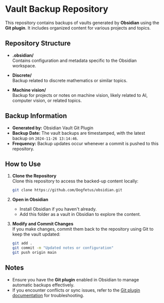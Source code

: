 
# Vault Backup Repository

This repository contains backups of vaults generated by **Obsidian** using the **Git plugin**. It includes organized content for various projects and topics.

## Repository Structure

- **.obsidian/**  
  Contains configuration and metadata specific to the Obsidian workspace.

- **Discrete/**  
  Backup related to discrete mathematics or similar topics.

- **Machine vision/**  
  Backup for projects or notes on machine vision, likely related to AI, computer vision, or related topics.

## Backup Information

- **Generated by:** Obsidian Vault Git Plugin  
- **Backup Date:** The vault backups are timestamped, with the latest backup on `2024-11-26 13:14:46`.  
- **Frequency:** Backup updates occur whenever a commit is pushed to this repository.

## How to Use

1. **Clone the Repository**  
   Clone this repository to access the backed-up content locally:
   ```bash
   git clone https://github.com/Dogfetus/obsidian.git
   ```

2. **Open in Obsidian**  
   - Install Obsidian if you haven't already.
   - Add this folder as a vault in Obsidian to explore the content.

3. **Modify and Commit Changes**  
   If you make changes, commit them back to the repository using Git to keep the vault updated:
   ```bash
   git add .
   git commit -m "Updated notes or configuration"
   git push origin main
   ```

## Notes

- Ensure you have the **Git plugin** enabled in Obsidian to manage automatic backups effectively.
- If you encounter conflicts or sync issues, refer to the [Git plugin documentation](https://github.com/obsidian-git) for troubleshooting.
